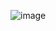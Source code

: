 ![image](https://github.com/ilrexho2011/Project-EULER-Possible-Solutions-Problems-101_to_200/assets/61479363/690224ce-686f-4510-aef5-81556e938c3c)

